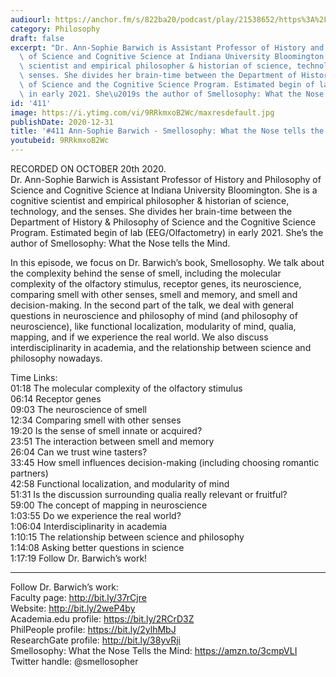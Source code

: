 ```yaml
---
audiourl: https://anchor.fm/s/822ba20/podcast/play/21538652/https%3A%2F%2Fd3ctxlq1ktw2nl.cloudfront.net%2Fstaging%2F2020-9-23%2F6b39742a-e2d7-c130-dcaa-f0147699e169.m4a
category: Philosophy
draft: false
excerpt: "Dr. Ann-Sophie Barwich is Assistant Professor of History and Philosophy\
  \ of Science and Cognitive Science at Indiana University Bloomington. She is a cognitive\
  \ scientist and empirical philosopher & historian of science, technology, and the\
  \ senses. She divides her brain-time between the Department of History & Philosophy\
  \ of Science and the Cognitive Science Program. Estimated begin of lab (EEG/Olfactometry)\
  \ in early 2021. She\u2019s the author of Smellosophy: What the Nose tells the Mind."
id: '411'
image: https://i.ytimg.com/vi/9RRkmxoB2Wc/maxresdefault.jpg
publishDate: 2020-12-31
title: '#411 Ann-Sophie Barwich - Smellosophy: What the Nose tells the Mind'
youtubeid: 9RRkmxoB2Wc
---
```

<div class="timelinks">

RECORDED ON OCTOBER 20th 2020.  
Dr. Ann-Sophie Barwich is Assistant Professor of History and Philosophy of Science and Cognitive Science at Indiana University Bloomington. She is a cognitive scientist and empirical philosopher & historian of science, technology, and the senses. She divides her brain-time between the Department of History & Philosophy of Science and the Cognitive Science Program. Estimated begin of lab (EEG/Olfactometry) in early 2021. She’s the author of Smellosophy: What the Nose tells the Mind.

In this episode, we focus on Dr. Barwich’s book, Smellosophy. We talk about the complexity behind the sense of smell, including the molecular complexity of the olfactory stimulus, receptor genes, its neuroscience, comparing smell with other senses, smell and memory, and smell and decision-making. In the second part of the talk, we deal with general questions in neuroscience and philosophy of mind (and philosophy of neuroscience), like functional localization, modularity of mind, qualia, mapping, and if we experience the real world. We also discuss interdisciplinarity in academia, and the relationship between science and philosophy nowadays.

Time Links:  
<time>01:18</time> The molecular complexity of the olfactory stimulus  
<time>06:14</time> Receptor genes  
<time>09:03</time> The neuroscience of smell  
<time>12:34</time> Comparing smell with other senses  
<time>19:20</time> Is the sense of smell innate or acquired?  
<time>23:51</time> The interaction between smell and memory  
<time>26:04</time> Can we trust wine tasters?  
<time>33:45</time> How smell influences decision-making (including choosing romantic partners)  
<time>42:58</time> Functional localization, and modularity of mind  
<time>51:31</time> Is the discussion surrounding qualia really relevant or fruitful?  
<time>59:00</time> The concept of mapping in neuroscience  
<time>1:03:55</time> Do we experience the real world?  
<time>1:06:04</time> Interdisciplinarity in academia  
<time>1:10:15</time> The relationship between science and philosophy  
<time>1:14:08</time> Asking better questions in science  
<time>1:17:19</time> Follow Dr. Barwich’s work!

---

Follow Dr. Barwich’s work:  
Faculty page: http://bit.ly/37rCjre  
Website: http://bit.ly/2weP4by  
Academia.edu profile: https://bit.ly/2RCrD3Z  
PhilPeople profile: https://bit.ly/2ylhMbJ  
ResearchGate profile: http://bit.ly/38yvRji  
Smellosophy: What the Nose Tells the Mind: https://amzn.to/3cmpVLI  
Twitter handle: @smellosopher
</div>


